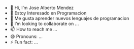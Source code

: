 - 👋 Hi, I’m Jose Alberto Mendez
- 👀 Estoy Interesado en Programacion
- 🌱 Me gusta aprender nuevos lenguajes de programacion
- 💞️ I’m looking to collaborate on ...
- 📫 How to reach me ...
- 😄 Pronouns: ...
- ⚡ Fun fact: ...

<!---
jmendezg2698/jmendezg2698 is a ✨ special ✨ repository because its `README.md` (this file) appears on your GitHub profile.
You can click the Preview link to take a look at your changes.
--->

